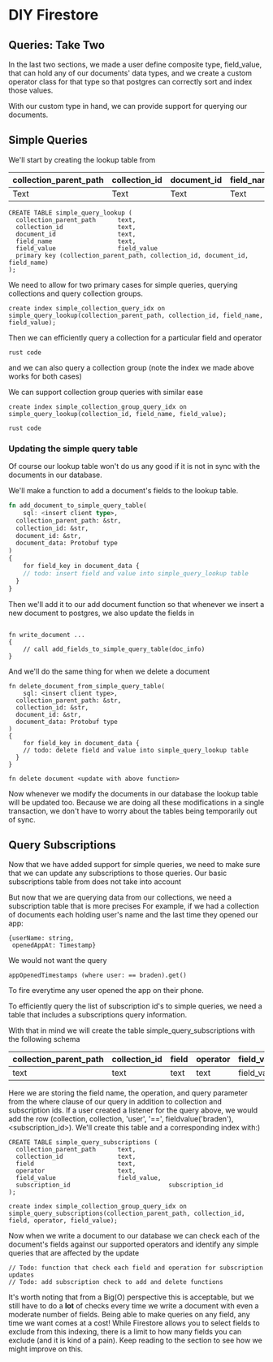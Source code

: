 

# DIY Firestore

## Queries: Take Two

In the last two sections, we made a user define composite type, field_value, that can hold any of our documents' data types, and we create a custom operator class for that type so that postgres can correctly sort and index those values.

With our custom type in hand, we can provide support for querying our documents.

## Simple Queries

We'll start by creating the lookup table from <first query section> 

| collection_parent_path | collection_id | document_id | field_name | field_value |
| ---------------------- | ------------- | ----------- | ---------- | ----------- |
| Text                   | Text          | Text        | Text       | FieldValue  |

```
CREATE TABLE simple_query_lookup (
  collection_parent_path      text,
  collection_id               text,
  document_id                 text,
  field_name                  text,
  field_value                 field_value
  primary key (collection_parent_path, collection_id, document_id, field_name)
);
```

We need to allow for two primary cases for simple queries, querying collections and query collection groups. 

```postgresql
create index simple_collection_query_idx on simple_query_lookup(collection_parent_path, collection_id, field_name, field_value);
```

Then we can efficiently query a collection for a particular field and operator <account for numeric lookup>

```
rust code
```

and we can also query a collection group (note the index we made above works for both cases)

We can support collection group queries with similar ease

```
create index simple_collection_group_query_idx on 
simple_query_lookup(collection_id, field_name, field_value);
```

```
rust code
```



### Updating the simple query table

Of course our lookup table won't do us any good if it is not in sync with the documents in our database.

We'll make a function to add a document's fields to the lookup table.

```rust
fn add_document_to_simple_query_table(
	sql: <insert client type>, 
  collection_parent_path: &str, 
  collection_id: &str, 
  document_id: &str,
  document_data: Protobuf type
)
{
	for field_key in document_data {
    // todo: insert field and value into simple_query_lookup table
  }
}
```

Then we'll add it to our add document function so that whenever we insert a new document to postgres, we also update the fields in 

```

fn write_document ...
{
	// call add_fields_to_simple_query_table(doc_info)  
}
```

And we'll do the same thing for when we delete a document

```
fn delete_document_from_simple_query_table(
	sql: <insert client type>, 
  collection_parent_path: &str, 
  collection_id: &str, 
  document_id: &str,
  document_data: Protobuf type
)
{
	for field_key in document_data {
    // todo: delete field and value into simple_query_lookup table
  }
}
```

```
fn delete document <update with above function>
```



Now whenever we modify the documents in our database the lookup table will be updated too. Because we are doing all these modifications in a single transaction, we don't have to worry about the tables being temporarily out of sync.


## Query Subscriptions

Now that we have added support for simple queries, we need to make sure that we can update any subscriptions to those queries. Our basic subscriptions table from <the basic database> does not take into account 

But now that we are querying data from our collections, we need a subscription table that is more precises
For example, if we had a collection of documents each holding user's name and the last time they opened our app:
```
{userName: string,
 openedAppAt: Timestamp}
```
We would not want the query
```
appOpenedTimestamps (where user: == braden).get()
```
To fire everytime any user opened the app on their phone.

To efficiently query the list of subscription id's to simple queries, we need a table that includes a subscriptions query information.

With that in mind we will create the table simple_query_subscriptions with the following schema

| collection_parent_path | collection_id | field | operator | field_value | subscription_id |
| ---------------------- | ------------- | ----- | -------- | ----------- | --------------- |
| text                   | text          | text  | text     | field_value | text            |

Here we are storing the field name, the operation, and query parameter from the where clause of our query in addition to collection and subscription ids. If a user created a listener for the query above, we would add the row (collection, collection, 'user', '==', fieldvalue('braden'), <subscription_id>). We'll create this table and a corresponding index with:)

```
CREATE TABLE simple_query_subscriptions (
  collection_parent_path      text,
  collection_id               text,
  field                       text,
  operator                    text,
  field_value                 field_value,
  subscription_id							subscription_id
);

create index simple_collection_group_query_idx on 
simple_query_subscriptions(collection_parent_path, collection_id, field, operator, field_value);
```

Now when we write a document to our database we can check each of the document's fields against our supported operators and identify any simple queries that are affected by the update

```
// Todo: function that check each field and operation for subscription updates
// Todo: add subscription check to add and delete functions
```

It's worth noting that from a Big(O) perspective this is acceptable, but we still have to do a **lot** of checks every time we write a document with even a moderate number of fields. Being able to make queries on any field, any time we want comes at a cost! While Firestore allows you to select fields to exclude from this indexing, there is a limit to how many fields you can exclude (and it is kind of a pain). Keep reading to the <customizations and improvements> section to see how we might improve on this. 
